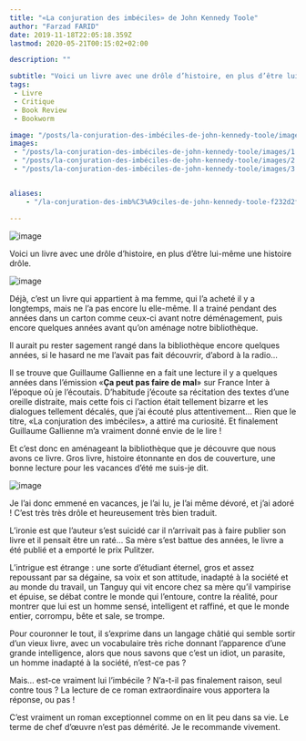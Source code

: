 ```yaml
---
title: "«La conjuration des imbéciles» de John Kennedy Toole"
author: "Farzad FARID"
date: 2019-11-18T22:05:18.359Z
lastmod: 2020-05-21T00:15:02+02:00

description: ""

subtitle: "Voici un livre avec une drôle d’histoire, en plus d’être lui-même une histoire très drôle."
tags:
 - Livre
 - Critique
 - Book Review
 - Bookworm

image: "/posts/la-conjuration-des-imbéciles-de-john-kennedy-toole/images/1.jpeg" 
images:
 - "/posts/la-conjuration-des-imbéciles-de-john-kennedy-toole/images/1.jpeg"
 - "/posts/la-conjuration-des-imbéciles-de-john-kennedy-toole/images/2.jpeg"
 - "/posts/la-conjuration-des-imbéciles-de-john-kennedy-toole/images/3.jpeg"


aliases:
    - "/la-conjuration-des-imb%C3%A9ciles-de-john-kennedy-toole-f232d2fc76f0"

---
```


![image](/posts/la-conjuration-des-imbéciles-de-john-kennedy-toole/images/1.jpeg#layoutTextWidth)



Voici un livre avec une drôle d’histoire, en plus d’être lui-même une histoire drôle.




![image](/posts/la-conjuration-des-imbéciles-de-john-kennedy-toole/images/2.jpeg#layoutOutsetLeft)



Déjà, c’est un livre qui appartient à ma femme, qui l’a acheté il y a longtemps, mais ne l’a pas encore lu elle-même. Il a trainé pendant des années dans un carton comme ceux-ci avant notre déménagement, puis encore quelques années avant qu’on aménage notre bibliothèque.

Il aurait pu rester sagement rangé dans la bibliothèque encore quelques années, si le hasard ne me l’avait pas fait découvrir, d’abord à la radio…

Il se trouve que Guillaume Gallienne en a fait une lecture il y a quelques années dans l’émission «**Ça peut pas faire de mal**» sur France Inter à l’époque où je l’écoutais. D’habitude j’écoute sa récitation des textes d’une oreille distraite, mais cette fois ci l’action était tellement bizarre et les dialogues tellement décalés, que j’ai écouté plus attentivement… Rien que le titre, «La conjuration des imbéciles», a attiré ma curiosité. Et finalement Guillaume Gallienne m’a vraiment donné envie de le lire !

Et c’est donc en aménageant la bibliothèque que je découvre que nous avons ce livre. Gros livre, histoire étonnante en dos de couverture, une bonne lecture pour les vacances d’été me suis-je dit.




![image](/posts/la-conjuration-des-imbéciles-de-john-kennedy-toole/images/3.jpeg#layoutTextWidth)



Je l’ai donc emmené en vacances, je l’ai lu, je l’ai même dévoré, et j’ai adoré ! C’est très très drôle et heureusement très bien traduit.

L’ironie est que l’auteur s’est suicidé car il n’arrivait pas à faire publier son livre et il pensait être un raté… Sa mère s’est battue des années, le livre a été publié et a emporté le prix Pulitzer.

L’intrigue est étrange : une sorte d’étudiant éternel, gros et assez repoussant par sa dégaine, sa voix et son attitude, inadapté à la société et au monde du travail, un Tanguy qui vit encore chez sa mère qu’il vampirise et épuise, se débat contre le monde qui l’entoure, contre la réalité, pour montrer que lui est un homme sensé, intelligent et raffiné, et que le monde entier, corrompu, bête et sale, se trompe.

Pour couronner le tout, il s’exprime dans un langage châtié qui semble sortir d’un vieux livre, avec un vocabulaire très riche donnant l’apparence d’une grande intelligence, alors que nous savons que c’est un idiot, un parasite, un homme inadapté à la société, n’est-ce pas ?

Mais… est-ce vraiment lui l’imbécile ? N’a-t-il pas finalement raison, seul contre tous ? La lecture de ce roman extraordinaire vous apportera la réponse, ou pas !

C’est vraiment un roman exceptionnel comme on en lit peu dans sa vie. Le terme de chef d’œuvre n’est pas démérité. Je le recommande vivement.
